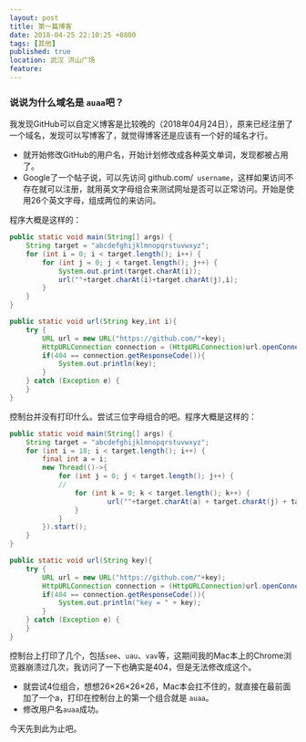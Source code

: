 ```yaml
---
layout: post
title: 第一篇博客
date: 2018-04-25 22:10:25 +0800
tags: [其他]
published: true
location: 武汉 洪山广场
feature: 
---
```


### 说说为什么域名是 ``auaa``吧？

  我发现GitHub可以自定义博客是比较晚的（2018年04月24日），原来已经注册了一个域名，发现可以写博客了，就觉得博客还是应该有一个好的域名才行。

  - 就开始修改GitHub的用户名，开始计划修改成各种英文单词，发现都被占用了。
  - Google了一个帖子说，可以先访问 github.com/`` username``，这样如果访问不存在就可以注册，就用英文字母组合来测试网址是否可以正常访问。开始是使用26个英文字母，组成两位的来访问。

  程序大概是这样的：

  ```java
  public static void main(String[] args) {
      String target = "abcdefghijklmnopqrstuvwxyz";
      for (int i = 0; i < target.length(); i++) {
          for (int j = 0; j < target.length(); j++) {
              System.out.print(target.charAt(i));
              url(""+target.charAt(i)+target.charAt(j),i);
          }
      }
  }

  public static void url(String key,int i){
      try {
          URL url = new URL("https://github.com/"+key);
          HttpURLConnection connection = (HttpURLConnection)url.openConnection();
          if(404 == connection.getResponseCode()){
              System.out.println(key);
          }
      } catch (Exception e) {
      }
  }
  ```

  控制台并没有打印什么。尝试三位字母组合的吧。程序大概是这样的：

  ```java
  public static void main(String[] args) {
      String target = "abcdefghijklmnopqrstuvwxyz";
      for (int i = 18; i < target.length(); i++) {
          final int a = i;
          new Thread(()->{
              for (int j = 0; j < target.length(); j++) {
              //
                  for (int k = 0; k < target.length(); k++) {
                          url(""+target.charAt(a) + target.charAt(j) + target.charAt(k));
                  }
              }
          }).start();
      }
  }

  public static void url(String key){
      try {
          URL url = new URL("https://github.com/"+key);
          HttpURLConnection connection = (HttpURLConnection)url.openConnection();
          if(404 == connection.getResponseCode()){
              System.out.println("key = " + key);
          }
      } catch (Exception e) {
      }
  }
  ```

  控制台上打印了几个，包括``see``、``uau``、``vav``等，这期间我的Mac本上的Chrome浏览器崩溃过几次，我访问了一下也确实是404，但是无法修改成这个。

  - 就尝试4位组合，想想26×26×26×26，Mac本会扛不住的，就直接在最前面加了一个a，打印在控制台上的第一个组合就是 ``auaa``。
  - 修改用户名``auaa``成功。



今天先到此为止吧。
